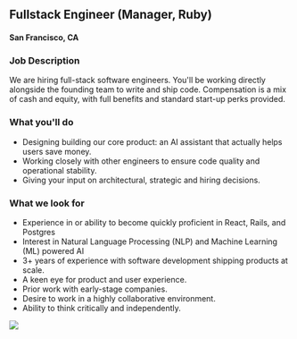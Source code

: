 ## Fullstack Engineer (Manager, Ruby)
#### San Francisco, CA

### Job Description
We are hiring full-stack software engineers. You'll be working directly alongside the founding team to write and ship code. Compensation is a mix of cash and equity, with full benefits and standard start-up perks provided.

### What you'll do
+	Designing building our core product: an AI assistant that actually helps users save money.
+	Working closely with other engineers to ensure code quality and operational stability.
+	Giving your input on architectural, strategic and hiring decisions.

### What we look for
+	Experience in or ability to become quickly proficient in React, Rails, and Postgres
+	Interest in Natural Language Processing (NLP) and Machine Learning (ML) powered AI
+	3+ years of experience with software development shipping products at scale.
+	A keen eye for product and user experience.
+	Prior work with early-stage companies.
+	Desire to work in a highly collaborative environment.
+	Ability to think critically and independently.


[<img src="https://dabuttonfactory.com/button.png?t=Apply&f=Calibri-Bold&ts=24&tc=fff&tshs=1&tshc=000&hp=20&vp=8&c=5&bgt=gradient&bgc=3d85c6&ebgc=073763">](https://localhost:3000/users/auth/github?job_id=vhjpbq-fullstack-engineer-manager-ruby/)
